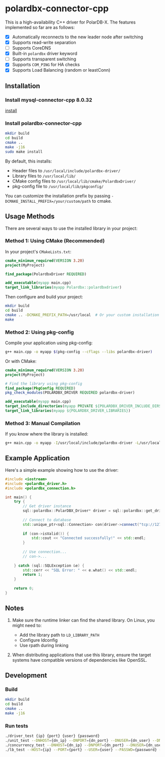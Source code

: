 # polardbx-connector-cpp
This is a high-availability C++ driver for PolarDB-X. The features implemented so far are as follows:

- [x] Automatically reconnects to the new leader node after switching
- [x] Supports read-write separation
- [ ] Supports CoreDNS
- [x] Built-in `polardbx` driver keyword
- [ ] Supports transparent switching
- [x] Supports `COM_PING` for HA checks
- [x] Supports Load Balancing (random or leastConn)

## Installation
### Install mysql-connector-cpp 8.0.32
[install](https://downloads.mysql.com/archives/c-cpp/)

### Install polardbx-connector-cpp

```bash
mkdir build
cd build
cmake ..
make -j16
sudo make install
```

By default, this installs:
- Header files to `/usr/local/include/polardbx-driver/`
- Library files to `/usr/local/lib/`
- CMake config files to `/usr/local/lib/cmake/PolardbxDriver/`
- pkg-config file to `/usr/local/lib/pkgconfig/`

You can customize the installation prefix by passing `-DCMAKE_INSTALL_PREFIX=/your/custom/path` to cmake.

## Usage Methods

There are several ways to use the installed library in your project:

### Method 1: Using CMake (Recommended)

In your project's `CMakeLists.txt`:

```cmake
cmake_minimum_required(VERSION 3.20)
project(MyProject)

find_package(PolardbxDriver REQUIRED)

add_executable(myapp main.cpp)
target_link_libraries(myapp Polardbx::polardbxdriver)
```

Then configure and build your project:

```bash
mkdir build
cd build
cmake .. -DCMAKE_PREFIX_PATH=/usr/local  # Or your custom installation path
make
```

### Method 2: Using pkg-config

Compile your application using pkg-config:

```bash
g++ main.cpp -o myapp $(pkg-config --cflags --libs polardbx-driver)
```

Or with CMake:

```cmake
cmake_minimum_required(VERSION 3.20)
project(MyProject)

# Find the library using pkg-config
find_package(PkgConfig REQUIRED)
pkg_check_modules(POLARDBX_DRIVER REQUIRED polardbx-driver)

add_executable(myapp main.cpp)
target_include_directories(myapp PRIVATE ${POLARDBX_DRIVER_INCLUDE_DIRS})
target_link_libraries(myapp ${POLARDBX_DRIVER_LIBRARIES})
```

### Method 3: Manual Compilation

If you know where the library is installed:

```bash
g++ main.cpp -o myapp -I/usr/local/include/polardbx-driver -L/usr/local/lib -lpolardbxdriver
```

## Example Application

Here's a simple example showing how to use the driver:

```cpp
#include <iostream>
#include <polardbx_driver.h>
#include <polardbx_connection.h>

int main() {
    try {
        // Get driver instance
        sql::polardbx::PolarDBX_Driver* driver = sql::polardbx::get_driver_instance();
        
        // Connect to database
        std::unique_ptr<sql::Connection> con(driver->connect("tcp://127.0.0.1:3306", "user", "password"));
        
        if (con->isValid()) {
            std::cout << "Connected successfully!" << std::endl;
        }
        
        // Use connection...
        // con->...
        
    } catch (sql::SQLException &e) {
        std::cerr << "SQL Error: " << e.what() << std::endl;
        return 1;
    }
    
    return 0;
}
```

## Notes

1. Make sure the runtime linker can find the shared library. On Linux, you might need to:
    - Add the library path to `LD_LIBRARY_PATH`
    - Configure ldconfig
    - Use rpath during linking

2. When distributing applications that use this library, ensure the target systems have compatible versions of dependencies like OpenSSL.


## Development
### Build
```zsh
mkdir build
cd build
cmake ..
make -j16
```

### Run tests
```zsh
./driver_test {ip} {port} {user} {password}
./unit_test --DNHOST={dn_ip} --DNPORT={dn_port} --DNUSER={dn_user} --DNPASSWD={dn_password} --CNHOST={cn_ip} --CNPORT={cn_port} --CNUSER={cn_user} --CNPASSWD={cn_password} --CLUSTERID={cluster_id}
./concurrency_test --DNHOST={dn_ip} --DNPORT={dn_port} --DNUSER={dn_user}--DNPASSWD={dn_password} --CNHOST={cn_ip} --CNPORT={cn_port} --CNUSER={cn_user} --CNPASSWD={cn_password} --DBNAME={db_name}
./lb_test --HOST={ip} --PORT={port} --USER={user} --PASSWD={password} --LOADBALANCE=least_connection --READTHREADS=10 --WRITETHREADS=10
```